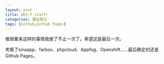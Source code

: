 ```yaml
---
layout: post
title: DEV.P start!
categories: 建站笔记
tags: [Github,Github Pages]
---
```

推倒重来这样的事情我做了不止一次了。希望这是最后一次。

考察了sinaapp、farbox、phpcloud、Appfog、Openshift……最后确定的还是Github Pages。

